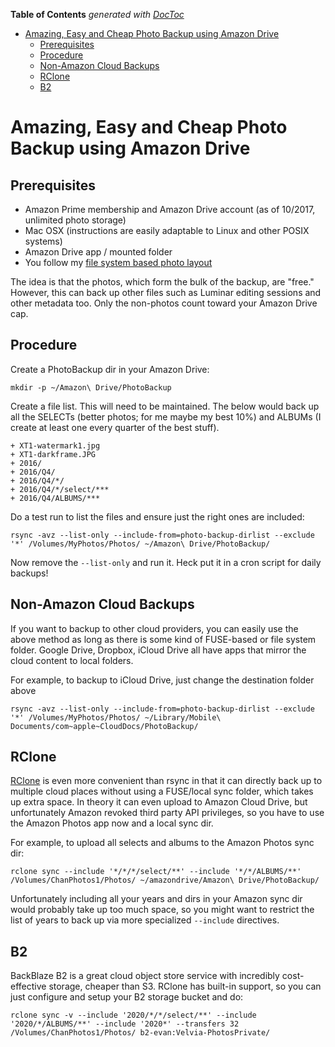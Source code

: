 <!-- START doctoc generated TOC please keep comment here to allow auto update -->
<!-- DON'T EDIT THIS SECTION, INSTEAD RE-RUN doctoc TO UPDATE -->
**Table of Contents**  *generated with [DocToc](https://github.com/thlorenz/doctoc)*

- [Amazing, Easy and Cheap Photo Backup using Amazon Drive](#amazing-easy-and-cheap-photo-backup-using-amazon-drive)
  - [Prerequisites](#prerequisites)
  - [Procedure](#procedure)
  - [Non-Amazon Cloud Backups](#non-amazon-cloud-backups)
  - [RClone](#rclone)
  - [B2](#b2)

<!-- END doctoc generated TOC please keep comment here to allow auto update -->

# Amazing, Easy and Cheap Photo Backup using Amazon Drive

## Prerequisites

* Amazon Prime membership and Amazon Drive account (as of 10/2017, unlimited photo storage)
* Mac OSX (instructions are easily adaptable to Linux and other POSIX systems)
* Amazon Drive app / mounted folder
* You follow my [file system based photo layout](http://velvia.github.io/Simplified-Photo-Workflow/)

The idea is that the photos, which form the bulk of the backup, are "free."  However, this can back up other files such as Luminar editing sessions and other metadata too.  Only the non-photos count toward your Amazon Drive cap.

## Procedure

Create a PhotoBackup dir in your Amazon Drive:

    mkdir -p ~/Amazon\ Drive/PhotoBackup

Create a file list.  This will need to be maintained.  The below would back up all the SELECTs (better photos; for me maybe my best 10%) and ALBUMs (I create at least one every quarter of the best stuff).

```
+ XT1-watermark1.jpg
+ XT1-darkframe.JPG
+ 2016/
+ 2016/Q4/
+ 2016/Q4/*/
+ 2016/Q4/*/select/***
+ 2016/Q4/ALBUMS/***
```

Do a test run to list the files and ensure just the right ones are included:

    rsync -avz --list-only --include-from=photo-backup-dirlist --exclude '*' /Volumes/MyPhotos/Photos/ ~/Amazon\ Drive/PhotoBackup/

Now remove the `--list-only` and run it.  Heck put it in a cron script for daily backups!

## Non-Amazon Cloud Backups

If you want to backup to other cloud providers, you can easily use the above method as long as there is some kind of FUSE-based or file system folder.  Google Drive, Dropbox, iCloud Drive all have apps that mirror the cloud content to local folders.

For example, to backup to iCloud Drive, just change the destination folder above

    rsync -avz --list-only --include-from=photo-backup-dirlist --exclude '*' /Volumes/MyPhotos/Photos/ ~/Library/Mobile\ Documents/com~apple~CloudDocs/PhotoBackup/

## RClone

[RClone](https://rclone.org/) is even more convenient than rsync in that it can directly back up to multiple cloud places without using a FUSE/local sync folder, which takes up extra space.   In theory it can even upload to Amazon Cloud Drive, but unfortunately Amazon revoked third party API privileges, so you have to use the Amazon Photos app now and a local sync dir.

For example, to upload all selects and albums to the Amazon Photos sync dir:

    rclone sync --include '*/*/*/select/**' --include '*/*/ALBUMS/**' /Volumes/ChanPhotos1/Photos/ ~/amazondrive/Amazon\ Drive/PhotoBackup/

Unfortunately including all your years and dirs in your Amazon sync dir would probably take up too much space, so you might want to restrict the list of years to back up via more specialized `--include` directives.

## B2

BackBlaze B2 is a great cloud object store service with incredibly cost-effective storage, cheaper than S3.  RClone has built-in support, so you can just configure and setup your B2 storage bucket and do:

    rclone sync -v --include '2020/*/*/select/**' --include '2020/*/ALBUMS/**' --include '2020*' --transfers 32 /Volumes/ChanPhotos1/Photos/ b2-evan:Velvia-PhotosPrivate/